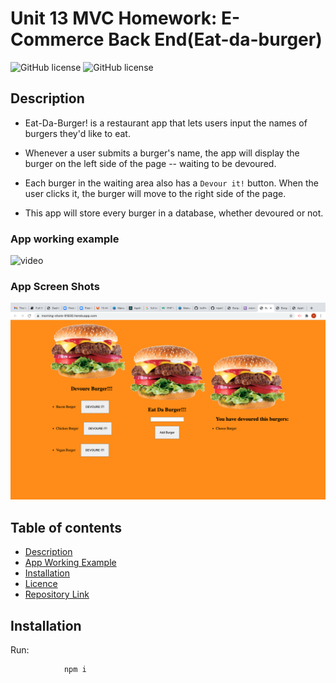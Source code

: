# Unit 13 MVC Homework: E-Commerce Back End(Eat-da-burger)


![GitHub license](https://img.shields.io/badge/Made%20by-%40niyati7892-orange)
![GitHub license](https://img.shields.io/badge/license-MIT-blue.svg)

## Description 
* Eat-Da-Burger! is a restaurant app that lets users input the names of burgers they'd like to eat.

* Whenever a user submits a burger's name, the app will display the burger on the left side of the page -- waiting to be devoured.

* Each burger in the waiting area also has a `Devour it!` button. When the user clicks it, the burger will move to the right side of the page.

* This app will store every burger in a database, whether devoured or not.


### App working example
![video](https://github.com/niyati7892/Eat-da-burger/blob/main/public/img/screen%20recording.gif)



### App Screen Shots
![screnshot1](https://github.com/niyati7892/Eat-da-burger/blob/main/public/img/screenshot.png)




## Table of contents

- [Description](#Description)
- [App Working Example](#Description)
- [Installation](#Installation)
- [Licence](#Licence)
- [Repository Link](#Repository)


## Installation
Run:

                npm i
